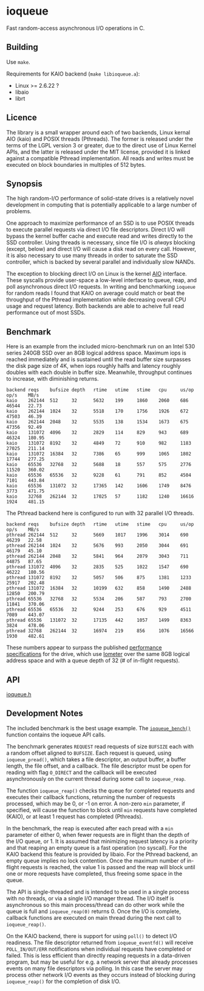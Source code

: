 ioqueue
====

Fast random-access asynchronous I/O operations in C.

Building
----

Use `make`.

Requirements for KAIO backend (`make libioqueue.a`):

* Linux >= 2.6.22 ?
* libaio
* librt

Licence
----

The library is a small wrapper around each of two backends, Linux kernal AIO (kaio) and POSIX threads (Pthreads). The former is released under the terms of the LGPL version 3 or greater, due to the direct use of Linux Kernel APIs, and the latter is released under the MIT license, provided it is linked against a compatible Pthread implementation. All reads and writes must be executed on block boundaries in multiples of 512 bytes.

Synopsis
----

The high random-I/O performance of solid-state drives is a relatively novel development in computing that is potentially applicable to a large number of problems.

One approach to maximize performance of an SSD is to use POSIX threads to execute parallel requests via direct I/O file descriptors. Direct I/O will bypass the kernel buffer cache and execute read and writes directly to the SSD controller. Using threads is necessary, since file I/O is *always* blocking (except, below) and direct I/O will cause a disk read on every call. However, it is also necessary to use many threads in order to saturate the SSD controller, which is backed by several parallel and individually slow NANDs.

The exception to blocking direct I/O on Linux is the kernel [AIO](https://code.google.com/p/kernel/wiki/AIOUserGuide) interface. These syscalls provide user-space a low-level interface to queue, reap, and poll asynchronous direct I/O requests. In writing and benchmarking `ioqueue` for random reads I found that KAIO on average could match or beat the throughput of the Pthread implementation while decreasing overall CPU usage and request latency. Both backends are able to acheive full read performance out of most SSDs.

Benchmark
----

Here is an example from the included micro-benchmark run on an Intel 530 series 240GB SSD over an 8GB logical address space. Maximum iops is reached immediately and is sustained until the read buffer size surpasses the disk page size of 4K, when iops roughly halfs and latency roughly doubles with each double in buffer size. Meanwhile, throughput continues to increase, with diminishing returns.

    backend reqs    bufsize depth   rtime   utime   stime   cpu     us/op   op/s    MB/s
    kaio    262144  512     32      5632    199     1860    2060    686     46544   22.73
    kaio    262144  1024    32      5518    170     1756    1926    672     47503   46.39
    kaio    262144  2048    32      5535    138     1534    1673    675     47356   92.49
    kaio    131072  4096    32      2829    114     829     943     689     46324   180.95
    kaio    131072  8192    32      4849    72      910     982     1183    27025   211.14
    kaio    131072  16384   32      7386    65      999     1065    1802    17744   277.25
    kaio    65536   32768   32      5688    18      557     575     2776    11520   360.02
    kaio    65536   65536   32      9228    61      791     852     4504    7101    443.84
    kaio    65536   131072  32      17365   142     1606    1749    8476    3773    471.75
    kaio    32768   262144  32      17025   57      1182    1240    16616   1924    481.15

The Pthread backend here is configured to run with 32 parallel I/O threads.

    backend reqs    bufsize depth   rtime   utime   stime   cpu     us/op   op/s    MB/s
    pthread 262144  512     32      5669    1017    1996    3014    690     46239   22.58
    pthread 262144  1024    32      5676    993     2050    3044    691     46179   45.10
    pthread 262144  2048    32      5841    964     2079    3043    711     44875   87.65
    pthread 131072  4096    32      2835    525     1022    1547    690     46222   180.56
    pthread 131072  8192    32      5057    506     875     1381    1233    25917   202.48
    pthread 131072  16384   32      10199   632     858     1490    2488    12850   200.79
    pthread 65536   32768   32      5534    206     587     793     2700    11841   370.06
    pthread 65536   65536   32      9244    253     676     929     4511    7089    443.07
    pthread 65536   131072  32      17135   442     1057    1499    8363    3824    478.06
    pthread 32768   262144  32      16974   219     856     1076    16566   1930    482.61

These numbers appear to surpass the published [performance specifications](http://www.intel.com/content/www/us/en/solid-state-drives/solid-state-drives-530-series.html) for the drive, which use [Iometer](http://www.iometer.org/) over the same 8GB logical address space and with a queue depth of 32 (# of in-flight requests).

API
---

[ioqueue.h](/pub/scm/?p=ioqueue.git;a=blob_plain;f=ioqueue.h)

Development Notes
----

The included benchmark is the best usage example. The [`ioqueue_bench()`](http://www.procself.net/pub/scm/?p=ioqueue.git;a=blob;f=bench.cc;h=83cceb4440b5b9e211d5ae459767cd38cd52507e;hb=HEAD#l169) function contains the ioqueue API calls.

The benchmark generates `REQUEST` read requests of size `BUFSIZE` each with a random offset aligned to `BUFSIZE`. Each request is queued, using `ioqueue_pread()`, which takes a file descriptor, an output buffer, a buffer length, the file offset, and a callback. The file descriptor must be open for reading with flag `O_DIRECT` and the callback will be executed asynchronously on the current thread during some call to `ioqueue_reap`.

The function `ioqueue_reap()` checks the queue for completed requests and executes their callback functions, returning the number of requests processed, which may be 0, or -1 on error. A non-zero `min` parameter, if specified, will cause the function to block until `min` requests have completed (KAIO), or at least 1 request has completed (Pthreads).

In the benchmark, the reap is executed after each pread with a `min` parameter of either 0, when fewer requests are in flight than the depth of the I/O queue, or 1. It is assumed that minimizing request latency is a priority and that reaping an empty queue is a fast operation (no syscall). For the KAIO backend this feature is provided by libaio. For the Pthread backend, an empty queue implies no lock contention. Once the maximum number of in-flight requests is reached, the value 1 is passed and the reap will block until one or more requests have completed, thus freeing some space in the queue.

The API is single-threaded and is intended to be used in a single process with no threads, or via a single I/O manager thread. The I/O itself is asynchronous so this main process/thread can do other work while the queue is full and `ioqueue_reap(0)` returns 0. Once the I/O is complete, callback functions are executed on main thread during the next call to `ioqueue_reap()`.

On the KAIO backend, there is support for using `poll()` to detect I/O readiness. The file descriptor returned from `ioqueue_eventfd()` will receive `POLL_IN/OUT/ERR` notifications when individual requests have completed or failed. This is less efficient than directly reaping requests in a data-driven program, but may be useful for e.g. a network server that already processes events on many file descriptors via polling. In this case the server may process other network I/O events as they occurs instead of blocking during `ioqueue_reap()` for the completion of disk I/O.
